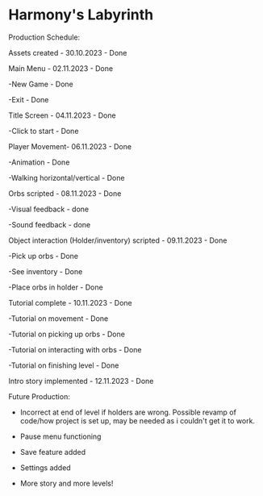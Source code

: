 # Harmony's Labyrinth 

Production Schedule:

Assets created - 30.10.2023 - Done

Main Menu - 02.11.2023 - Done

-New Game - Done

-Exit - Done

Title Screen - 04.11.2023 - Done

-Click to start - Done


Player Movement- 06.11.2023 - Done

-Animation - Done

-Walking horizontal/vertical - Done

Orbs scripted - 08.11.2023 - Done

-Visual feedback - done

-Sound feedback - done

Object interaction (Holder/inventory) scripted - 09.11.2023 - Done

-Pick up orbs - Done

-See inventory - Done

-Place orbs in holder - Done


Tutorial complete - 10.11.2023 - Done

-Tutorial on movement - Done

-Tutorial on picking up orbs - Done

-Tutorial on interacting with orbs - Done

-Tutorial on finishing level - Done

Intro story implemented - 12.11.2023 - Done


Future Production:

- Incorrect at end of level if holders are wrong. Possible revamp of code/how project is set up, may be needed as i couldn't get it to work.

- Pause menu functioning

- Save feature added

- Settings added

- More story and more levels!
